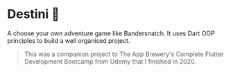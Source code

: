 # Destini 🤔

A choose your own adventure game like Bandersnatch. It uses Dart OOP principles to build a well organised project.

>This was a companion project to The App Brewery's Complete Flutter Development Bootcamp from Udemy that I finished in 2020.